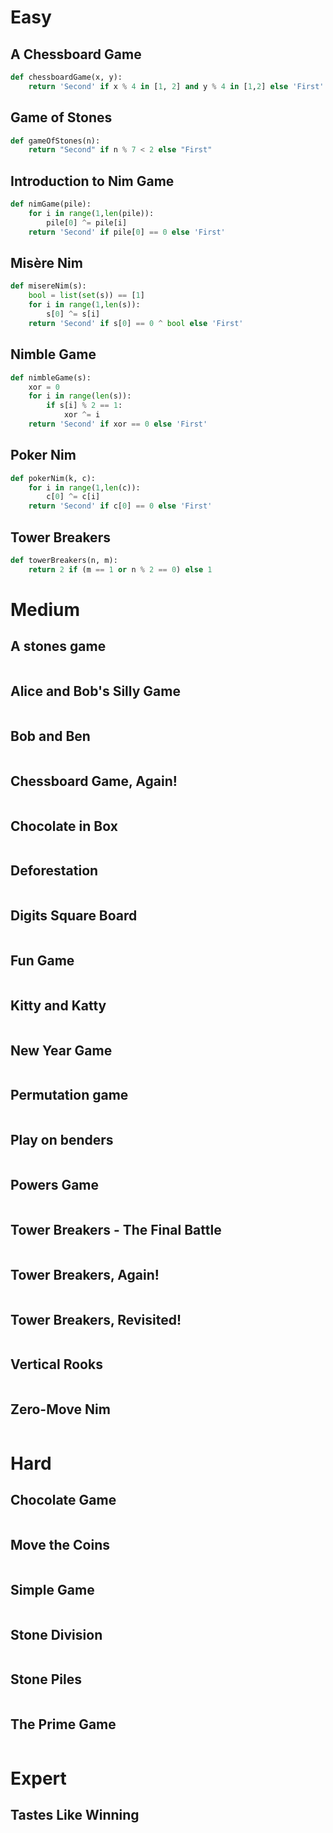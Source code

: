 # Easy

## A Chessboard Game

```python
def chessboardGame(x, y):
    return 'Second' if x % 4 in [1, 2] and y % 4 in [1,2] else 'First'
```

## Game of Stones

```python
def gameOfStones(n):
    return "Second" if n % 7 < 2 else "First"
```

## Introduction to Nim Game

```python
def nimGame(pile):
    for i in range(1,len(pile)):
        pile[0] ^= pile[i]
    return 'Second' if pile[0] == 0 else 'First'

```

## Misère Nim

```python
def misereNim(s):
    bool = list(set(s)) == [1]
    for i in range(1,len(s)):
        s[0] ^= s[i]
    return 'Second' if s[0] == 0 ^ bool else 'First'
```

## Nimble Game

```python
def nimbleGame(s):
    xor = 0
    for i in range(len(s)):
        if s[i] % 2 == 1:
            xor ^= i
    return 'Second' if xor == 0 else 'First'
```

## Poker Nim

```python
def pokerNim(k, c):
    for i in range(1,len(c)):
        c[0] ^= c[i]
    return 'Second' if c[0] == 0 else 'First'
```

## Tower Breakers

```python
def towerBreakers(n, m):
    return 2 if (m == 1 or n % 2 == 0) else 1
```

# Medium

## A stones game

```python

```

## Alice and Bob's Silly Game

```python

```

## Bob and Ben

```python

```

## Chessboard Game, Again!

```python

```

## Chocolate in Box

```python

```

## Deforestation

```python

```

## Digits Square Board

```python

```

## Fun Game

```python

```

## Kitty and Katty

```python

```

## New Year Game

```python

```

## Permutation game

```python

```

## Play on benders

```python

```

## Powers Game

```python

```

## Tower Breakers - The Final Battle

```python

```

## Tower Breakers, Again!

```python

```

## Tower Breakers, Revisited!

```python

```

## Vertical Rooks

```python

```

## Zero-Move Nim

```python

```

# Hard

## Chocolate Game

```python

```

## Move the Coins

```python

```

## Simple Game

```python

```

## Stone Division

```python

```

## Stone Piles

```python

```

## The Prime Game

```python

```

# Expert

## Tastes Like Winning

```python

```